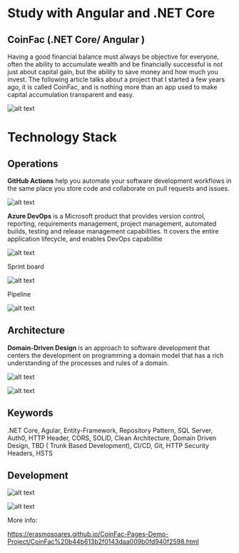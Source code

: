 # Study with Angular and .NET Core

## CoinFac (.NET Core/ Angular )


Having a good financial balance must always be objective for everyone, often the ability to accumulate wealth and be financially successful is not just about capital gain, but the ability to save money and how much you invest. The following article talks about a project that I started a few years ago, it is called CoinFac, and is nothing more than an app used to make capital accumulation transparent and easy.

![alt text](https://erasmosoares.github.io/CoinFac-Pages-Demo-Project/CoinFac%20b44b613b2f0143daa009b0fd940f2598/login.gif)

# Technology Stack

## Operations

**GitHub Actions** help you automate your software development workflows in the same place you store code and collaborate on pull requests and issues.

![alt text](https://erasmosoares.github.io/CoinFac-Pages-Demo-Project/CoinFac%20b44b613b2f0143daa009b0fd940f2598/Untitled%204.png)


**Azure DevOps** is a Microsoft product that provides version control, reporting, requirements management, project management, automated builds, testing and release management capabilities. It covers the entire application lifecycle, and enables DevOps capabilitie

![alt text](https://erasmosoares.github.io/CoinFac-Pages-Demo-Project/CoinFac%20b44b613b2f0143daa009b0fd940f2598/Untitled%205.png)

Sprint board

![alt text](https://erasmosoares.github.io/CoinFac-Pages-Demo-Project/CoinFac%20b44b613b2f0143daa009b0fd940f2598/Untitled%206.png)

Pipeline

![alt text](https://erasmosoares.github.io/CoinFac-Pages-Demo-Project/CoinFac%20b44b613b2f0143daa009b0fd940f2598/Untitled%207.png)

## Architecture

**Domain-Driven Design** is an approach to software development that centers the development on programming a domain model that has a rich understanding of the processes and rules of a domain.

![alt text](https://erasmosoares.github.io/CoinFac-Pages-Demo-Project/CoinFac%20b44b613b2f0143daa009b0fd940f2598/Untitled%208.png)

![alt text](https://erasmosoares.github.io/CoinFac-Pages-Demo-Project/CoinFac%20b44b613b2f0143daa009b0fd940f2598/Untitled%209.png)

## Keywords

.NET Core, Agular, Entity-Framework, Repository Pattern,  SQL Server, Auth0, HTTP Header, CORS, SOLID, Clean Architecture, Domain Driven Design, TBD ( Trunk Based Development), CI/CD, Git,  HTTP Security Headers, HSTS

## Development

![alt text](https://erasmosoares.github.io/CoinFac-Pages-Demo-Project/CoinFac%20b44b613b2f0143daa009b0fd940f2598/Untitled%2010.png)

![alt text](https://erasmosoares.github.io/CoinFac-Pages-Demo-Project/CoinFac%20b44b613b2f0143daa009b0fd940f2598/Untitled%2011.png)



More info:

https://erasmosoares.github.io/CoinFac-Pages-Demo-Project/CoinFac%20b44b613b2f0143daa009b0fd940f2598.html




